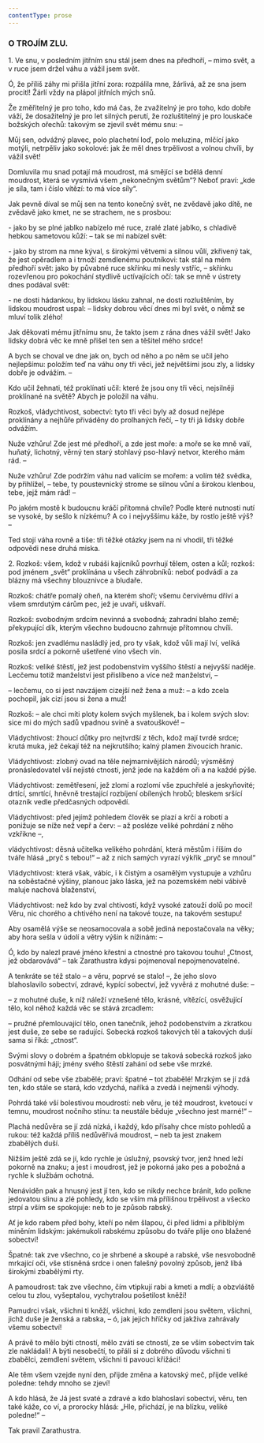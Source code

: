 ```yaml
---
contentType: prose
---
```


<section>

### O TROJÍM ZLU.

1\. Ve snu, v posledním jitřním snu stál jsem dnes na předhoří, – mimo svět, a v ruce jsem držel váhu a vážil jsem svět.

Ó, že příliš záhy mi přišla jitřní zora: rozpálila mne, žárlivá, až ze sna jsem procitl! Žárlí vždy na plápol jitřních mých snů.

Že změřitelný je pro toho, kdo má čas, že zvažitelný je pro toho, kdo dobře váží, že dosažitelný je pro let silných perutí, že rozluštitelný je pro louskače božských ořechů: takovým se zjevil svět mému snu: –

Můj sen, odvážný plavec, polo plachetní loď, polo meluzina, mlčící jako motýli, netrpěliv jako sokolové: jak že měl dnes trpělivost a volnou chvíli, by vážil svět!

Domluvila mu snad potají má moudrost, má smějící se bdělá denní moudrost, která se vysmívá všem „nekonečným světům“? Neboť praví: „kde je síla, tam i číslo vítězí: to má více síly“.

Jak pevně díval se můj sen na tento konečný svět, ne zvědavě jako dítě, ne zvědavě jako kmet, ne se strachem, ne s prosbou: 

\- jako by se plné jablko nabízelo mé ruce, zralé zlaté jablko, s chladivě hebkou sametovou kůží: – tak se mi nabízel svět: 

\- jako by strom na mne kýval, s širokými větvemi a silnou vůlí, zkřivený tak, že jest opěradlem a i trnoží zemdlenému poutníkovi: tak stál na mém předhoří svět: jako by půvabné ruce skřínku mi nesly vstříc, – skřínku rozevřenou pro pokochání stydlivě uctívajících očí: tak se mně v ústrety dnes podával svět: 

\- ne dosti hádankou, by lidskou lásku zahnal, ne dosti rozluštěním, by lidskou moudrost uspal: – lidsky dobrou věcí dnes mi byl svět, o němž se mluví tolik zlého!

Jak děkovati mému jitřnímu snu, že takto jsem z rána dnes vážil svět! Jako lidsky dobrá věc ke mně přišel ten sen a těšitel mého srdce!

A bych se choval ve dne jak on, bych od něho a po něm se učil jeho nejlepšímu: položím teď na váhu ony tři věci, jež největšími jsou zly, a lidsky dobře je odvážím. –

Kdo učil žehnati, též proklínati učil: které že jsou ony tři věci, nejsilněji proklínané na světě? Abych je položil na váhu.

Rozkoš, vládychtivost, sobectví: tyto tři věci byly až dosud nejlépe proklínány a nejhůře přiváděny do prolhaných řečí, – ty tři já lidsky dobře odvážím.

Nuže vzhůru! Zde jest mé předhoří, a zde jest moře: a moře se ke mně valí, huňatý, lichotný, věrný ten starý stohlavý pso-hlavý netvor, kterého mám rád. –

Nuže vzhůru! Zde podržím váhu nad valícím se mořem: a volím též svědka, by přihlížel, – tebe, ty poustevnický strome se silnou vůní a širokou klenbou, tebe, jejž mám rád! –

Po jakém mostě k budoucnu kráčí přítomná chvíle? Podle které nutnosti nutí se vysoké, by sešlo k nízkému? A co i nejvyššímu káže, by rostlo ještě výš? –

Ted stojí váha rovně a tiše: tři těžké otázky jsem na ni vhodil, tři těžké odpovědi nese druhá miska.

</section>

<section>

2\. Rozkoš: všem, kdož v rubáši kajícníků povrhují tělem, osten a kůl; rozkoš: pod jménem „svět“ proklínána u všech záhrobníků: neboť podvádí a za blázny má všechny blouznivce a bludaře. 

Rozkoš: chátře pomalý oheň, na kterém shoří; všemu červivému dříví a všem smrdutým cárům pec, jež je uvaří, uškvaří. 

Rozkoš: svobodným srdcím nevinná a svobodná; zahradní blaho země; překypující dík, kterým všechno budoucno zahrnuje přítomnou chvíli. 

Rozkoš: jen zvadlému nasládlý jed, pro ty však, kdož vůli mají lví, veliká posila srdcí a pokorně ušetřené víno všech vín. 

Rozkoš: veliké štěstí, jež jest podobenstvím vyššího štěstí a nejvyšší naděje. Lecčemu totiž manželství jest přislíbeno a více než manželství, – 

– lecčemu, co si jest navzájem cizejší než žena a muž: – a kdo zcela pochopil, jak cizí jsou si žena a muž!

Rozkoš: – ale chci míti ploty kolem svých myšlenek, ba i kolem svých slov: sice mi do mých sadů vpadnou svině a svatouškové! –

Vládychtivost: žhoucí důtky pro nejtvrdší z těch, kdož mají tvrdé srdce; krutá muka, jež čekají též na nejkrutšího; kalný plamen živoucích hranic.

Vládychtivost: zlobný ovad na těle nejmarnivějších národů; výsměšný pronásledovatel vší nejisté ctnosti, jenž jede na každém oři a na každé pýše.

Vládychtivost: zemětřesení, jež zlomí a rozlomí vše zpuchřelé a jeskyňovité; drtící, smrtící, hněvně trestající rozbíjení obílených hrobů; bleskem sršící otazník vedle předčasných odpovědí.

Vládychtivost: před jejímž pohledem člověk se plazí a krčí a robotí a ponižuje se níže než vepř a červ: – až posléze veliké pohrdání z něho vzkřikne –, 

vládychtivost: děsná učitelka velikého pohrdání, která městům i říším do tváře hlásá „pryč s tebou!“ – až z nich samých vyrazí výkřik „pryč se mnoul“

Vládychtivost: která však, vábíc, i k čistým a osamělým vystupuje a vzhůru na soběstačné výšiny, planouc jako láska, jež na pozemském nebi vábivě maluje nachová blaženství,

Vládychtivost: než kdo by zval chtivostí, když vysoké zatouží dolů po moci! Věru, nic chorého a chtivého není na takové touze, na takovém sestupu!

Aby osamělá výše se neosamocovala a sobě jediná nepostačovala na věky; aby hora sešla v údolí a větry výšin k nížinám: –

Ó, kdo by nalezl pravé jméno křestní a ctnostné pro takovou touhu! „Ctnost, jež obdarovává“ – tak Zarathustra kdysi pojmenoval nepojmenovatelné.

A tenkráte se též stalo – a věru, poprvé se stalo! –, že jeho slovo blahoslavilo sobectví, zdravé, kypící sobectví, jež vyvěrá z mohutné duše: –

– z mohutné duše, k níž náleží vznešené tělo, krásné, vítězící, osvěžující tělo, kol něhož každá věc se stává zrcadlem:

– pružné přemlouvající tělo, onen tanečník, jehož podobenstvím a zkratkou jest duše, ze sebe se radující. Sobecká rozkoš takových těl a takových duší sama si říká: „ctnost“.

Svými slovy o dobrém a špatném obklopuje se taková sobecká rozkoš jako posvátnými háji; jmény svého štěstí zahání od sebe vše mrzké.

Odhání od sebe vše zbabělé; praví: špatné – tot zbabělé! Mrzkým se jí zdá ten, kdo stále se stará, kdo vzdychá, naříká a zvedá i nejmenší výhody.

Pohrdá také vší bolestivou moudrostí: neb věru, je též moudrost, kvetoucí v temnu, moudrost nočního stínu: ta neustále běduje „všechno jest marné!“ –

Plachá nedůvěra se jí zdá nízká, i každý, kdo přísahy chce místo pohledů a rukou: též každá příliš nedůvěřivá moudrost, – neb ta jest znakem zbabělých duší.

Nižším ještě zdá se jí, kdo rychle je úslužný, psovský tvor, jenž hned leží pokorně na znaku; a jest i moudrost, jež je pokorná jako pes a pobožná a rychle k službám ochotná.

Nenáviděn pak a hnusný jest jí ten, kdo se nikdy nechce bránit, kdo polkne jedovatou slinu a zlé pohledy, kdo se vším má přílišnou trpělivost a všecko strpí a vším se spokojuje: neb to je způsob rabský.

Ať je kdo rabem před bohy, kteří po něm šlapou, či před lidmi a přiblblým míněním lidským: jakémukoli rabskému způsobu do tváře plije ono blažené sobectví!

Špatné: tak zve všechno, co je shrbené a skoupé a rabské, vše nesvobodně mrkající oči, vše stísněná srdce i onen falešný povolný způsob, jenž líbá širokými zbabělými rty.

A pamoudrost: tak zve všechno, čím vtipkují rabi a kmeti a mdlí; a obzvláště celou tu zlou, vyšeptalou, vychytralou pošetilost kněží!

Pamudrci však, všichni ti kněží, všichni, kdo zemdleni jsou světem, všichni, jichž duše je ženská a rabska, – ó, jak jejich hříčky od jakživa zahrávaly všemu sobectví!

A právě to mělo býti ctností, mělo zváti se ctností, ze se vším sobectvím tak zle nakládali! A býti nesobečtí, to přáli si z dobrého důvodu všichni ti zbabělci, zemdlení světem, všichni ti pavouci křižáci! 

Ale těm všem vzejde nyní den, přijde změna a katovský meč, přijde veliké poledne: tehdy mnoho se zjeví! 

A kdo hlásá, že Já jest svaté a zdravé a kdo blahoslaví sobectví, věru, ten také káže, co ví, a prorocky hlásá: „Hle, přichází, je na blízku, veliké poledne!“ –

</section>

<section>

Tak pravil Zarathustra.

</section>
